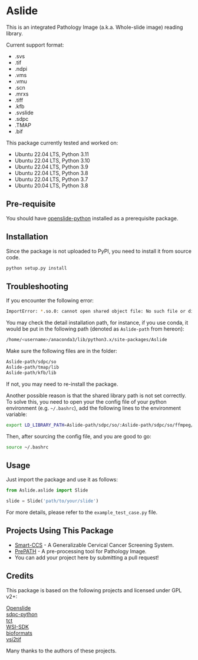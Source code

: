 # Aslide

This is an integrated Pathology Image (a.k.a. Whole-slide image) reading library.

Current support format:

- .svs 
- .tif
- .ndpi
- .vms
- .vmu
- .scn
- .mrxs
- .tiff
- .kfb
- .svslide
- .sdpc
- .TMAP
- .bif

This package currently tested and worked on:

- Ubuntu 22.04 LTS, Python 3.11
- Ubuntu 22.04 LTS, Python 3.10
- Ubuntu 22.04 LTS, Python 3.9
- Ubuntu 22.04 LTS, Python 3.8
- Ubuntu 22.04 LTS, Python 3.7
- Ubuntu 20.04 LTS, Python 3.8

## Pre-requisite

You should have [openslide-python](https://pypi.org/project/openslide-python/) installed as a prerequisite package.

## Installation

Since the package is not uploaded to PyPI, you need to install it from source code.

```bash
python setup.py install
```

## Troubleshooting

If you encounter the following error:

```bash
ImportError: *.so.0: cannot open shared object file: No such file or directory
```

You may check the detail installation path, for instance, if you use conda, it would be put in the following path (denoted as `Aslide-path` from hereon):

```bash
/home/<username>/anaconda3/lib/python3.x/site-packages/Aslide
```

Make sure the following files are in the folder:

```bash
Aslide-path/sdpc/so
Aslide-path/tmap/lib
Aslide-path/kfb/lib
```

If not, you may need to re-install the package.

Another possible reason is that the shared library path is not set correctly. To solve this, you need to open your the config file of your python environment (e.g. `~/.bashrc`), add the following lines to the environment variable:

```bash
export LD_LIBRARY_PATH=Aslide-path/sdpc/so/:Aslide-path/sdpc/so/ffmpeg/:Aslide-path/kfb/lib/:Aslide-path/tmap/lib:$LD_LIBRARY_PATH
```

Then, after sourcing the config file, and you are good to go:

```bash
source ~/.bashrc
```

## Usage

Just import the package and use it as follows:

```python
from Aslide.aslide import Slide

slide = Slide('path/to/your/slide')
```

For more details, please refer to the `example_test_case.py` file.

## Projects Using This Package

- [Smart-CCS](https://github.com/hjiangaz/Smart-CCS) - A Generalizable Cervical Cancer Screening System.
- [PrePATH](https://github.com/birkhoffkiki/PrePATH) - A pre-processing tool for Pathology Image.
- You can add your project here by submitting a pull request!

## Credits

This package is based on the following projects and licensed under GPL v2+:  

[Openslide](https://github.com/openslide/openslide)  
[sdpc-python](https://github.com/WonderLandxD/sdpc-for-python)  
[tct](https://github.com/liyu10000/tct)  
[WSI-SDK](https://github.com/yasohasakii/WSI-SDK)   
[bioformats](https://github.com/ome/bioformats)   
[vsi2tif](https://github.com/andreped/vsi2tif)   

Many thanks to the authors of these projects.

